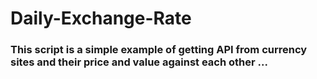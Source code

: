 # Daily-Exchange-Rate
### This script is a simple example of getting API from currency sites and their price and value against each other ...


